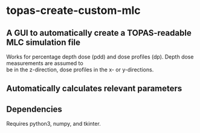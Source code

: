 # topas-create-custom-mlc

## A GUI to automatically create a TOPAS-readable MLC simulation file

Works for percentage depth dose (pdd) and dose profiles (dp). Depth dose measurements are assumed to  
be in the z-direction, dose profiles in the x- or y-directions.  

## Automatically calculates relevant parameters
  
## Dependencies

Requires python3, numpy, and tkinter.

